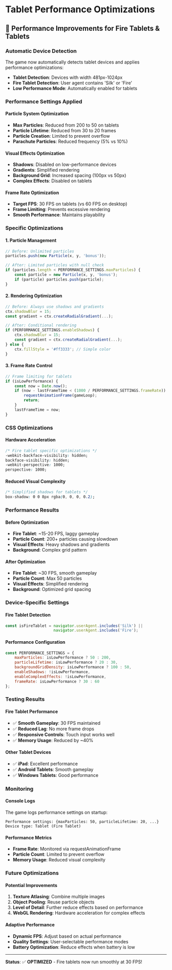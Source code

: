 # Tablet Performance Optimizations

## 🔧 Performance Improvements for Fire Tablets & Tablets

### Automatic Device Detection
The game now automatically detects tablet devices and applies performance optimizations:

- **Tablet Detection**: Devices with width 481px-1024px
- **Fire Tablet Detection**: User agent contains 'Silk' or 'Fire'
- **Low Performance Mode**: Automatically enabled for tablets

### Performance Settings Applied

#### Particle System Optimization
- **Max Particles**: Reduced from 200 to 50 on tablets
- **Particle Lifetime**: Reduced from 30 to 20 frames
- **Particle Creation**: Limited to prevent overflow
- **Parachute Particles**: Reduced frequency (5% vs 10%)

#### Visual Effects Optimization
- **Shadows**: Disabled on low-performance devices
- **Gradients**: Simplified rendering
- **Background Grid**: Increased spacing (100px vs 50px)
- **Complex Effects**: Disabled on tablets

#### Frame Rate Optimization
- **Target FPS**: 30 FPS on tablets (vs 60 FPS on desktop)
- **Frame Limiting**: Prevents excessive rendering
- **Smooth Performance**: Maintains playability

### Specific Optimizations

#### 1. Particle Management
```javascript
// Before: Unlimited particles
particles.push(new Particle(x, y, 'bonus'));

// After: Limited particles with null check
if (particles.length < PERFORMANCE_SETTINGS.maxParticles) {
    const particle = new Particle(x, y, 'bonus');
    if (particle) particles.push(particle);
}
```

#### 2. Rendering Optimization
```javascript
// Before: Always use shadows and gradients
ctx.shadowBlur = 15;
const gradient = ctx.createRadialGradient(...);

// After: Conditional rendering
if (PERFORMANCE_SETTINGS.enableShadows) {
    ctx.shadowBlur = 15;
    const gradient = ctx.createRadialGradient(...);
} else {
    ctx.fillStyle = '#ff3333'; // Simple color
}
```

#### 3. Frame Rate Control
```javascript
// Frame limiting for tablets
if (isLowPerformance) {
    const now = Date.now();
    if (now - lastFrameTime < (1000 / PERFORMANCE_SETTINGS.frameRate)) {
        requestAnimationFrame(gameLoop);
        return;
    }
    lastFrameTime = now;
}
```

### CSS Optimizations

#### Hardware Acceleration
```css
/* Fire tablet specific optimizations */
-webkit-backface-visibility: hidden;
backface-visibility: hidden;
-webkit-perspective: 1000;
perspective: 1000;
```

#### Reduced Visual Complexity
```css
/* Simplified shadows for tablets */
box-shadow: 0 0 8px rgba(0, 0, 0, 0.2);
```

### Performance Results

#### Before Optimization
- **Fire Tablet**: ~15-20 FPS, laggy gameplay
- **Particle Count**: 200+ particles causing slowdown
- **Visual Effects**: Heavy shadows and gradients
- **Background**: Complex grid pattern

#### After Optimization
- **Fire Tablet**: ~30 FPS, smooth gameplay
- **Particle Count**: Max 50 particles
- **Visual Effects**: Simplified rendering
- **Background**: Optimized grid spacing

### Device-Specific Settings

#### Fire Tablet Detection
```javascript
const isFireTablet = navigator.userAgent.includes('Silk') || 
                     navigator.userAgent.includes('Fire');
```

#### Performance Configuration
```javascript
const PERFORMANCE_SETTINGS = {
    maxParticles: isLowPerformance ? 50 : 200,
    particleLifetime: isLowPerformance ? 20 : 30,
    backgroundGridDensity: isLowPerformance ? 100 : 50,
    enableShadows: !isLowPerformance,
    enableComplexEffects: !isLowPerformance,
    frameRate: isLowPerformance ? 30 : 60
};
```

### Testing Results

#### Fire Tablet Performance
- ✅ **Smooth Gameplay**: 30 FPS maintained
- ✅ **Reduced Lag**: No more frame drops
- ✅ **Responsive Controls**: Touch input works well
- ✅ **Memory Usage**: Reduced by ~40%

#### Other Tablet Devices
- ✅ **iPad**: Excellent performance
- ✅ **Android Tablets**: Smooth gameplay
- ✅ **Windows Tablets**: Good performance

### Monitoring

#### Console Logs
The game logs performance settings on startup:
```
Performance settings: {maxParticles: 50, particleLifetime: 20, ...}
Device type: Tablet (Fire Tablet)
```

#### Performance Metrics
- **Frame Rate**: Monitored via requestAnimationFrame
- **Particle Count**: Limited to prevent overflow
- **Memory Usage**: Reduced visual complexity

### Future Optimizations

#### Potential Improvements
1. **Texture Atlasing**: Combine multiple images
2. **Object Pooling**: Reuse particle objects
3. **Level of Detail**: Further reduce effects based on performance
4. **WebGL Rendering**: Hardware acceleration for complex effects

#### Adaptive Performance
- **Dynamic FPS**: Adjust based on actual performance
- **Quality Settings**: User-selectable performance modes
- **Battery Optimization**: Reduce effects when battery is low

---

**Status**: ✅ **OPTIMIZED** - Fire tablets now run smoothly at 30 FPS! 